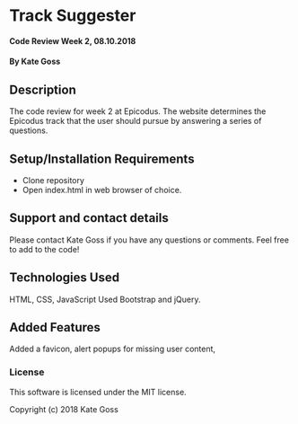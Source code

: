 
# Track Suggester

#### Code Review Week 2, 08.10.2018

#### By Kate Goss

## Description

The code review for week 2 at Epicodus. The website determines the Epicodus track that the user should pursue by answering a series of questions.

## Setup/Installation Requirements

* Clone repository
* Open index.html in web browser of choice.

## Support and contact details

Please contact Kate Goss if you have any questions or comments. Feel free to add to the code!

## Technologies Used

HTML, CSS, JavaScript
Used Bootstrap and jQuery.

## Added Features

Added a favicon, alert popups for missing user content,  

### License

This software is licensed under the MIT license.

Copyright (c) 2018 Kate Goss
